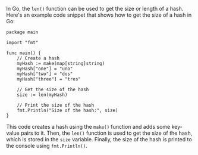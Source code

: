 In Go, the `len()` function can be used to get the size or length of a hash. Here's an example code snippet that shows how to get the size of a hash in Go:

```
package main

import "fmt"

func main() {
    // Create a hash
    myHash := make(map[string]string)
    myHash["one"] = "uno"
    myHash["two"] = "dos"
    myHash["three"] = "tres"

    // Get the size of the hash
    size := len(myHash)

    // Print the size of the hash
    fmt.Println("Size of the hash:", size)
}
```

This code creates a hash using the `make()` function and adds some key-value pairs to it. Then, the `len()` function is used to get the size of the hash, which is stored in the `size` variable. Finally, the size of the hash is printed to the console using `fmt.Println()`.